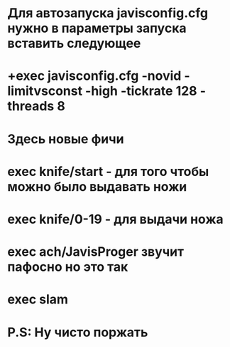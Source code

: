 # Для автозапуска javisconfig.cfg нужно в параметры запуска вставить следующее
# +exec javisconfig.cfg -novid -limitvsconst -high -tickrate 128 -threads 8 
# Здесь новые фичи
# exec knife/start - для того чтобы можно было выдавать ножи
# exec knife/0-19 - для выдачи ножа
# exec ach/JavisProger  звучит пафосно но это так
# exec slam
# P.S: Ну чисто поржать
